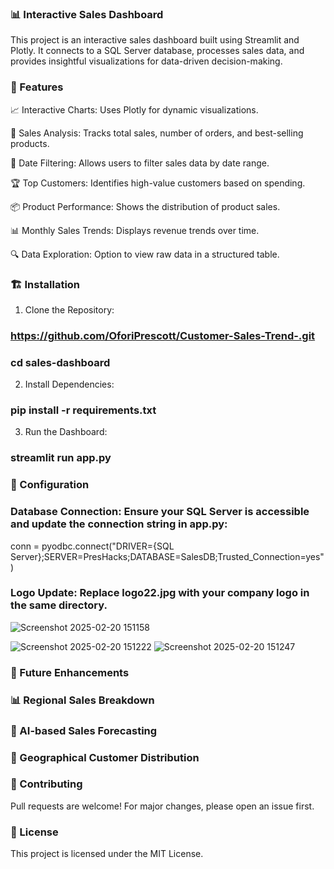 ### 📊 Interactive Sales Dashboard ###

This project is an interactive sales dashboard built using Streamlit and Plotly. It connects to a SQL Server database, processes sales data, and provides insightful visualizations for data-driven decision-making.

### 🚀 Features ###

📈 Interactive Charts: Uses Plotly for dynamic visualizations.

🛒 Sales Analysis: Tracks total sales, number of orders, and best-selling products.

📅 Date Filtering: Allows users to filter sales data by date range.

🏆 Top Customers: Identifies high-value customers based on spending.

📦 Product Performance: Shows the distribution of product sales.

📊 Monthly Sales Trends: Displays revenue trends over time.

🔍 Data Exploration: Option to view raw data in a structured table.

### 🏗️ Installation ###
1. Clone the Repository:
### https://github.com/OforiPrescott/Customer-Sales-Trend-.git
### cd sales-dashboard

2. Install Dependencies:
### pip install -r requirements.txt

3. Run the Dashboard:
### streamlit run app.py

### 🔧 Configuration

### Database Connection: Ensure your SQL Server is accessible and update the connection string in app.py:

conn = pyodbc.connect("DRIVER={SQL Server};SERVER=PresHacks;DATABASE=SalesDB;Trusted_Connection=yes")


### Logo Update: Replace logo22.jpg with your company logo in the same directory.
![Screenshot 2025-02-20 151158](https://github.com/user-attachments/assets/4b99f335-c264-4300-a300-134738923acb)

![Screenshot 2025-02-20 151222](https://github.com/user-attachments/assets/0866e5ec-7b4b-420c-88f2-5a7e293eeeb8)
![Screenshot 2025-02-20 151247](https://github.com/user-attachments/assets/e9baaebd-0add-46c1-8e28-cc86cfb7a967)






### 📌 Future Enhancements

### 📊 Regional Sales Breakdown

### 🤖 AI-based Sales Forecasting

### 📍 Geographical Customer Distribution

### 🤝 Contributing

Pull requests are welcome! For major changes, please open an issue first.

### 📜 License

This project is licensed under the MIT License.

